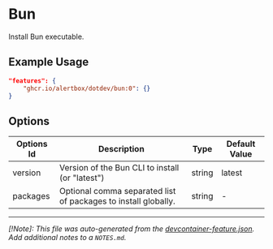 
# Bun

Install Bun executable.

## Example Usage

```json
"features": {
    "ghcr.io/alertbox/dotdev/bun:0": {}
}
```

## Options

| Options Id | Description | Type | Default Value |
|-----|-----|-----|-----|
| version | Version of the Bun CLI to install (or "latest") | string | latest |
| packages | Optional comma separated list of packages to install globally. | string | - |

---

_[!Note]: This file was auto-generated from the [devcontainer-feature.json](https://github.com/alertbox/devcontainer-features/blob/main/src/bun/devcontainer-feature.json).  Add additional notes to a `NOTES.md`._
